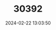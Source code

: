 ---
title: "30392"
category: "Sophora toromiro"
draft: false
date: 2024-02-22 13:03:50
languages:
  English: ["Toromiro"]
---
